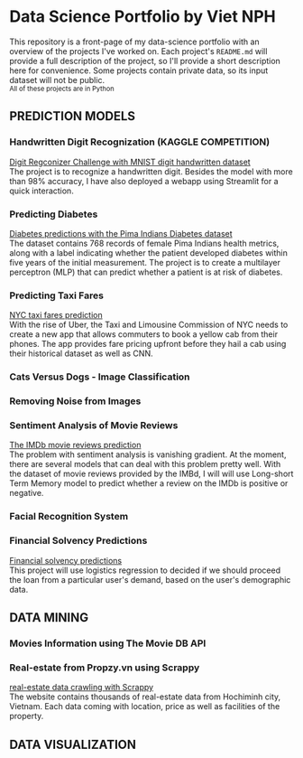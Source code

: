 # Data Science Portfolio by Viet NPH
This repository is a front-page of my data-science portfolio with an overview of the projects I've worked on. Each project's `README.md` will provide a full description of the project, so I'll provide a short description here for convenience. 
Some projects contain private data, so its input dataset will not be public.<br/>
<sub>All of these projects are in Python</sub>

## PREDICTION MODELS

### Handwritten Digit Recognization (KAGGLE COMPETITION)
[Digit Regconizer Challenge with MNIST digit handwritten dataset](https://github.com/vietthewildman/kaggle-competition-digit-regconizer)<br/>
The project is to recognize a handwritten digit. Besides the model with more than 98% accuracy, I have also deployed a webapp using Streamlit for a quick interaction.

### Predicting Diabetes
[Diabetes predictions with the Pima Indians Diabetes dataset](https://github.com/vietthewildman/diabetes-prediction)</br>
The dataset contains 768 records of female Pima Indians health metrics, along with a label indicating whether the patient developed diabetes within five years of the initial measurement. The project is to create a multilayer perceptron (MLP) that can predict whether a patient is at risk of diabetes. 

### Predicting Taxi Fares
[NYC taxi fares prediction](https://github.com/vietthewildman/NYC-taxi-fares-prediction)</br>
With the rise of Uber, the Taxi and Limousine Commission of NYC needs to create a new app that allows commuters to book a yellow cab from their phones. The app provides fare pricing upfront before they hail a cab using their historical dataset as well as CNN.

### Cats Versus Dogs - Image Classification


### Removing Noise from Images


### Sentiment Analysis of Movie Reviews
[The IMDb movie reviews prediction](https://github.com/vietthewildman/the-movie-DB-reviews-prediction)</br>
The problem with sentiment analysis is vanishing gradient. At the moment, there are several models that can deal with this problem pretty well. With the dataset of movie reviews provided by the IMBd, I will will use Long-short Term Memory model to predict whether a review on the IMDb is positive or negative. 

### Facial Recognition System


### Financial Solvency Predictions
[Financial solvency predictions](https://github.com/vietthewildman/fintech-financial-solvency-predictions)</br>
This project will use logistics regression to decided if we should proceed the loan from a particular user's demand, based on the user's demographic data.

## DATA MINING

### Movies Information using The Movie DB API

### Real-estate from Propzy.vn using Scrappy
[real-estate data crawling with Scrappy](https://github.com/vietthewildman/real-estate-propzy-using-scrappy/)</br>
The website contains thousands of real-estate data from Hochiminh city, Vietnam. Each data coming with location, price as well as facilities of the property. 

## DATA VISUALIZATION

### 
